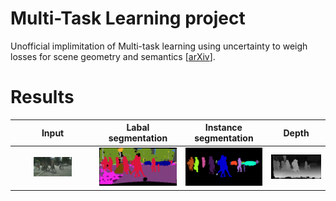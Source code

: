 # Multi-Task Learning project
Unofficial implimitation of Multi-task learning using uncertainty to weigh losses for scene geometry and semantics [[arXiv](https://arxiv.org/abs/1705.07115)].

# Results
|Input|Labal segmentation|Instance segmentation|Depth|
|:---:  |:---:  |:---:  |:---:  |
|<img src='inputs/Pedestrian_crossing_0.png' width="50%">|<img src='results/resNet_label_instance_disp/label_Pedestrian_crossing_0.png' width="100%">|<img src='results/resNet_label_instance_disp/instance_Pedestrian_crossing_0.png' width="100%">|<img src='results/resNet_label_instance_disp/disp_Pedestrian_crossing_0.png' width="100%">|

